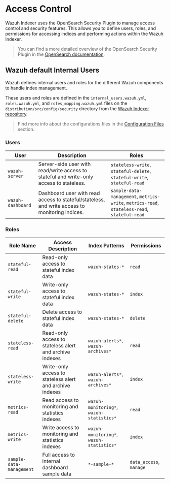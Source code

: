 # Access Control

Wazuh Indexer uses the OpenSearch Security Plugin to manage access control and security features. This allows you to define users, roles, and permissions for accessing indices and performing actions within the Wazuh Indexer.

> You can find a more detailed overview of the OpenSearch Security Plugin in the [OpenSearch documentation](https://docs.opensearch.org/docs/latest/security/access-control/index/).

## Wazuh default Internal Users

Wazuh defines internal users and roles for the different Wazuh components to handle index management.

These users and roles are defined in the `internal_users.wazuh.yml`, `roles.wazuh.yml`, and `roles_mapping.wazuh.yml` files on the `distribution/src/config/security` directory from the [Wazuh Indexer repository](https://github.com/wazuh/wazuh-indexer).
> Find more info about the configurations files in the [Configuration Files](/ref/configuration/configuration-files.md) section.

### Users

| User              | Description                                                                                    | Roles                                                                                        |
|-------------------|------------------------------------------------------------------------------------------------|----------------------------------------------------------------------------------------------|
| `wazuh-server`    | Server-side user with read/write access to stateful and write-only access to stateless.        | `stateless-write`, `stateful-delete`, `stateful-write`, `stateful-read`                      |
| `wazuh-dashboard` | Dashboard user with read access to stateful/stateless, and write access to monitoring indices. | `sample-data-management`, `metrics-write`, `metrics-read`, `stateless-read`, `stateful-read` |

### Roles

| Role Name                | Access Description                                       | Index Patterns                           | Permissions             |
|--------------------------|----------------------------------------------------------|------------------------------------------|-------------------------|
| `stateful-read`          | Read-only access to stateful index data                  | `wazuh-states-*`                         | `read`                  |
| `stateful-write`         | Write-only access to stateful index data                 | `wazuh-states-*`                         | `index`                 |
| `stateful-delete`        | Delete access to stateful index data                     | `wazuh-states-*`                         | `delete`                |
| `stateless-read`         | Read-only access to stateless alert and archive indexes  | `wazuh-alerts*`, `wazuh-archives*`       | `read`                  |
| `stateless-write`        | Write-only access to stateless alert and archive indexes | `wazuh-alerts*`, `wazuh-archives*`       | `index`                 |
| `metrics-read`           | Read access to monitoring and statistics indexes         | `wazuh-monitoring*`, `wazuh-statistics*` | `read`                  |
| `metrics-write`          | Write access to monitoring and statistics indexes        | `wazuh-monitoring*`, `wazuh-statistics*` | `index`                 |
| `sample-data-management` | Full access to internal dashboard sample data            | `*-sample-*`                             | `data_access`, `manage` |
